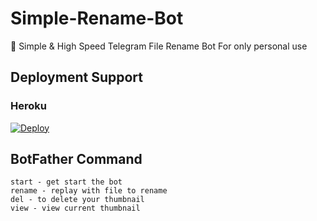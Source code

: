 # Simple-Rename-Bot 

📝 Simple & High Speed Telegram File Rename Bot For only personal use                      

## Deployment Support

### Heroku

[![Deploy](https://www.herokucdn.com/deploy/button.svg)](https://heroku.com/deploy?template=https://github.com/pogodrawings/Simple-renamer-bot)

## BotFather Command
```
start - get start the bot
rename - replay with file to rename
del - to delete your thumbnail 
view - view current thumbnail 
```
